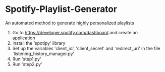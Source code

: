# Spotify-Playlist-Generator
An automated method to generate highly personalized playlists


1) Go to https://developer.spotify.com/dashboard and create an application
2) Install the 'spotipy' library
3) Set up the variables 'client_id', 'client_secret' and 'redirect_uri' in the file 'listening_history_manager.py'
4) Run 'step1.py'
5) Run 'step2.py'